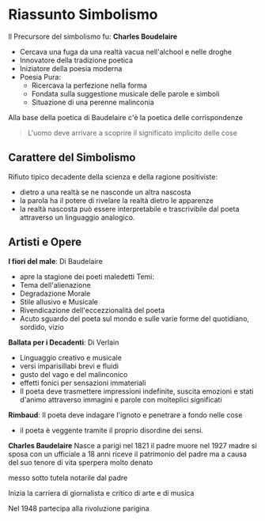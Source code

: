 # Riassunto Simbolismo

Il Precursore del simbolismo fu: **Charles Boudelaire**
- Cercava una fuga da una realtà vacua nell'alchool e nelle droghe
- Innovatore della tradizione poetica
- Iniziatore della poesia moderna
- Poesia Pura:
	- Ricercava la perfezione nella forma
	- Fondata sulla suggestione musicale delle parole e simboli
	- Situazione di una perenne malinconia

Alla base della poetica di Baudelaire c'è la poetica delle corrispondenze 
> L'uomo deve arrivare a scoprire il significato implicito delle cose

## Carattere del Simbolismo

Rifiuto tipico decadente della scienza e della ragione positiviste:
- dietro a una realtà se ne nasconde un altra nascosta
- la parola ha il potere di rivelare la realtà dietro le apparenze
- la realtà nascosta può essere interpretabile e trascrivibile dal poeta attraverso un linguaggio analogico.

## Artisti e Opere

**I fiori del male**: Di Baudelaire
- apre la stagione dei poeti maledetti
Temi:
- Tema dell'alienazione
- Degradazione Morale
- Stile allusivo e Musicale
- Rivendicazione dell'eccezzionalità del poeta
- Acuto sguardo del poeta sul mondo e sulle varie forme del quotidiano, sordido, vizio

**Ballata per i Decadenti**: Di Verlain
- Linguaggio creativo e musicale
- versi imparisillabi brevi e fluidi
- gusto del vago e del malinconico
- effetti fonici per sensazioni immateriali
- Il poeta deve trasmettere  impressioni indefinite, suscita emozioni e stati d'animo attraverso immagini e parole con molteplici significati

**Rimbaud**: Il poeta deve indagare l'ignoto e penetrare a fondo nelle cose 
- il poeta è veggente tramite il proprio disordine dei sensi.

**Charles Baudelaire**
Nasce a parigi nel 1821
il padre muore nel 1927
madre si sposa con un ufficiale
a 18 anni riceve il patrimonio del padre ma a causa del suo tenore di vita sperpera molto denato

messo sotto tutela notarile dal padre

Inizia la carriera di giornalista e critico di arte e di musica

Nel 1948 partecipa alla rivoluzione parigina 
<!--stackedit_data:
eyJoaXN0b3J5IjpbLTEyNzIwNjM2MTgsMTcwMTAzOTUxNywxOT
Q1OTYzODQxXX0=
-->
